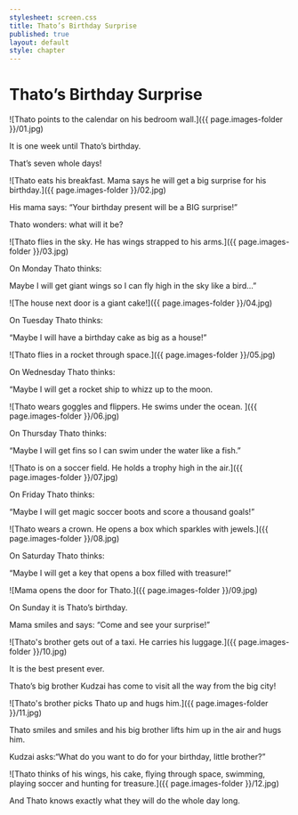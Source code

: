 ```yaml
---
stylesheet: screen.css
title: Thato’s Birthday Surprise
published: true
layout: default
style: chapter
---
```


# Thato’s Birthday Surprise

![Thato points to the calendar on his bedroom wall.]({{ page.images-folder }}/01.jpg)

It is one week until Thato’s birthday.

That’s seven whole days!

![Thato eats his breakfast. Mama says he will get a big surprise for his birthday.]({{ page.images-folder }}/02.jpg)

His mama says: “Your birthday present will be a BIG surprise!”

Thato wonders: what will it be?

![Thato flies in the sky. He has wings strapped to his arms.]({{ page.images-folder }}/03.jpg)

On Monday Thato thinks:

Maybe I will get giant wings so I can fly high in the sky like a bird...”

![The house next door is a giant cake!]({{ page.images-folder }}/04.jpg)

On Tuesday Thato thinks:

“Maybe I will have a birthday cake as big as a house!”

![Thato flies in a rocket through space.]({{ page.images-folder }}/05.jpg)

On Wednesday Thato thinks:

“Maybe I will get a rocket ship to whizz up to the moon.

![Thato wears goggles and flippers. He swims under the ocean. ]({{ page.images-folder }}/06.jpg)

On Thursday Thato thinks:

“Maybe I will get fins so I can swim under the water like a fish.”

![Thato is on a soccer field. He holds a trophy high in the air.]({{ page.images-folder }}/07.jpg)

On Friday Thato thinks:

“Maybe I will get magic soccer boots and score a thousand goals!”

![Thato wears a crown. He opens a box which sparkles with jewels.]({{ page.images-folder }}/08.jpg)

On Saturday Thato thinks:

“Maybe I will get a key that opens a box filled with treasure!”

![Mama opens the door for Thato.]({{ page.images-folder }}/09.jpg)

On Sunday it is Thato’s birthday.

Mama smiles and says: “Come and see your surprise!”

![Thato's brother gets out of a taxi. He carries his luggage.]({{ page.images-folder }}/10.jpg)

It is the best present ever.

Thato’s big brother Kudzai has come to visit all the way from the big city!

![Thato's brother picks Thato up and hugs him.]({{ page.images-folder }}/11.jpg)

Thato smiles and smiles and his big brother lifts him up in the air and hugs him.

Kudzai asks:“What do you want to do for your birthday, little brother?”

![Thato thinks of his wings, his cake, flying through space, swimming, playing soccer and hunting for treasure.]({{ page.images-folder }}/12.jpg)

And Thato knows exactly what they will do the whole day long.
